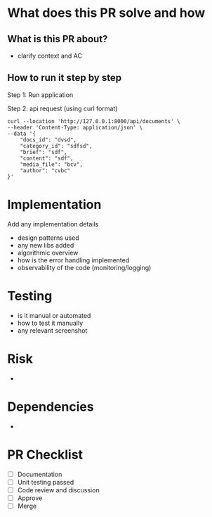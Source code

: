 # What does this PR solve and how
## What is this PR about?
- clarify context and AC

## How to run it step by step
Step 1: Run application

Step 2: api request (using curl format)
```curl
curl --location 'http://127.0.0.1:8000/api/documents' \
--header 'Content-Type: application/json' \
--data '{
    "docs_id": "dvsd",
    "category_id": "sdfsd",
    "brief": "sdf",
    "content": "sdf",
    "media_file": "bcv",
    "author": "cvbc"
}'
```

# Implementation 

Add any implementation details
- design patterns used
- any new libs added
- algorithmic overview
- how is the error handling implemented
- observability of the code (monitoring/logging)

# Testing
- is it manual or automated
- how to test it manually
- any relevant screenshot

# Risk
- 

# Dependencies
- 

# PR Checklist
- [ ] Documentation
- [ ] Unit testing passed
- [ ] Code review and discussion
- [ ] Approve
- [ ] Merge
